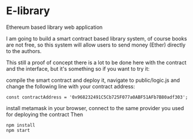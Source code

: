 # E-library
Ethereum based library web application


I am going to build a smart contract based library system, of course books are not free, so this system will allow users to send money (Ether) directly to the authors.

This still a proof of concept there is a lot to be done here with the contract and the interface, but it's something so if you want to try it:

compile the smart contract and deploy it, navigate to public/logic.js and change the following line with your contract address:
```
const contractAddress = '0x968232491C5Cb725F077a0ABF51AFb7B80adf303';
```
install metamask in your browser, connect to the same provider you used for deploying the contract
Then
```
npm install 
npm start
```